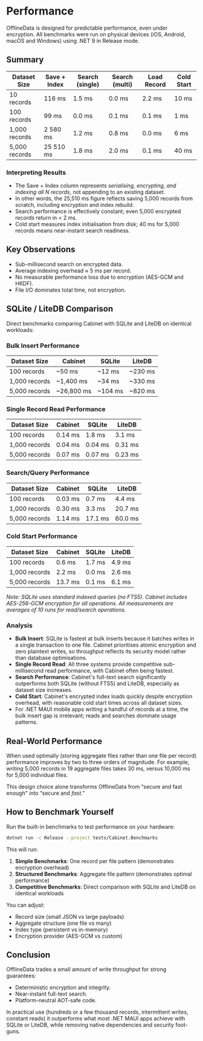 # Performance

OfflineData is designed for predictable performance, even under encryption.
All benchmarks were run on physical devices (iOS, Android, macOS and Windows) using .NET 9 in Release mode.

## Summary

| Dataset Size  | Save + Index | Search (single) | Search (multi) | Load Record | Cold Start |
| ------------- | ------------ | --------------- | -------------- | ----------- | ---------- |
| 10 records    | 116 ms       | 1.5 ms          | 0.0 ms         | 2.2 ms      | 10 ms      |
| 100 records   | 99 ms        | 0.0 ms          | 0.1 ms         | 0.1 ms      | 1 ms       |
| 1,000 records | 2 580 ms     | 1.2 ms          | 0.8 ms         | 0.0 ms      | 6 ms       |
| 5,000 records | 25 510 ms    | 1.8 ms          | 2.0 ms         | 0.1 ms      | 40 ms      |

### Interpreting Results

* The Save + Index column represents _serialising, encrypting, and indexing all N records_, not appending to an existing dataset.
* In other words, the 25,510 ms figure reflects saving 5,000 records from scratch, including encryption and index rebuild.
* Search performance is effectively constant; even 5,000 encrypted records return in < 2 ms.
* Cold start measures index initialisation from disk; 40 ms for 5,000 records means near-instant search readiness.

## Key Observations

* Sub-millisecond search on encrypted data.
* Average indexing overhead ≈ 5 ms per record.
* No measurable performance loss due to encryption (AES-GCM and HKDF).
* File I/O dominates total time, not encryption.

## SQLite / LiteDB Comparison

Direct benchmarks comparing Cabinet with SQLite and LiteDB on identical workloads:

### Bulk Insert Performance

| Dataset Size | Cabinet   | SQLite   | LiteDB   |
| ------------ | --------- | -------- | -------- |
| 100 records  | ~50 ms    | ~12 ms   | ~230 ms  |
| 1,000 records| ~1,400 ms | ~34 ms   | ~330 ms  |
| 5,000 records| ~26,800 ms| ~104 ms  | ~820 ms  |

### Single Record Read Performance

| Dataset Size | Cabinet  | SQLite   | LiteDB   |
| ------------ | -------- | -------- | -------- |
| 100 records  | 0.14 ms  | 1.8 ms   | 3.1 ms   |
| 1,000 records| 0.04 ms  | 0.04 ms  | 0.31 ms  |
| 5,000 records| 0.07 ms  | 0.07 ms  | 0.23 ms  |

### Search/Query Performance

| Dataset Size | Cabinet  | SQLite   | LiteDB   |
| ------------ | -------- | -------- | -------- |
| 100 records  | 0.03 ms  | 0.7 ms   | 4.4 ms   |
| 1,000 records| 0.30 ms  | 3.3 ms   | 20.7 ms  |
| 5,000 records| 1.14 ms  | 17.1 ms  | 60.0 ms  |

### Cold Start Performance

| Dataset Size | Cabinet  | SQLite   | LiteDB   |
| ------------ | -------- | -------- | -------- |
| 100 records  | 0.6 ms   | 1.7 ms   | 4.9 ms   |
| 1,000 records| 2.2 ms   | 0.0 ms   | 2.6 ms   |
| 5,000 records| 13.7 ms  | 0.1 ms   | 6.1 ms   |

_Note: SQLite uses standard indexed queries (no FTS5). Cabinet includes AES-256-GCM encryption for all operations. All measurements are averages of 10 runs for read/search operations._

### Analysis

* **Bulk Insert**: SQLite is fastest at bulk inserts because it batches writes in a single transaction to one file.
Cabinet prioritises atomic encryption and zero plaintext writes, so throughput reflects its security model rather than database optimisations.
* **Single Record Read**: All three systems provide competitive sub-millisecond read performance, with Cabinet often being fastest.
* **Search Performance**: Cabinet's full-text search significantly outperforms both SQLite (without FTS5) and LiteDB, especially as dataset size increases.
* **Cold Start**: Cabinet's encrypted index loads quickly despite encryption overhead, with reasonable cold start times across all dataset sizes.
* For .NET MAUI mobile apps writing a handful of records at a time, the bulk insert gap is irrelevant; reads and searches dominate usage patterns.

## Real-World Performance

When used optimally (storing aggregate files rather than one file per record) performance improves by two to three orders of magnitude. For example, writing 5,000 records in 19 aggregate files takes 30 ms, versus 10,000 ms for 5,000 individual files.

This design choice alone transforms OfflineData from “secure and fast enough" into “secure and _fast._”

## How to Benchmark Yourself

Run the built-in benchmarks to test performance on your hardware:

```bash
dotnet run -c Release --project tests/Cabinet.Benchmarks
```

This will run:
1. **Simple Benchmarks**: One record per file pattern (demonstrates encryption overhead)
2. **Structured Benchmarks**: Aggregate file pattern (demonstrates optimal performance)
3. **Competitive Benchmarks**: Direct comparison with SQLite and LiteDB on identical workloads

You can adjust:

* Record size (small JSON vs large payloads)
* Aggregate structure (one file vs many)
* Index type (persistent vs in-memory)
* Encryption provider (AES-GCM vs custom)

## Conclusion

OfflineData trades a small amount of write throughput for strong guarantees:

* Deterministic encryption and integrity.
* Near-instant full-text search.
* Platform-neutral AOT-safe code.

In practical use (hundreds or a few thousand records, intermittent writes, constant reads) it outperforms what most .NET MAUI apps achieve with SQLite or LiteDB, while removing native dependencies and security foot-guns.
